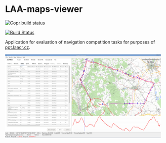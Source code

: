 # LAA-maps-viewer

[![Copr build status](https://copr.fedorainfracloud.org/coprs/jmlich/laa/package/viewer/status_image/last_build.png)](https://copr.fedorainfracloud.org/coprs/jmlich/laa/package/viewer/)

[![Build Status](https://travis-ci.org/DCGM/LAA-maps-viewer.svg?branch=master)](https://travis-ci.org/DCGM/LAA-maps-viewer)

Application for evaluation of navigation competition tasks for purposes of [ppt.laacr.cz](https://ppt.laacr.cz).

![](docs/screenshot.jpg)
